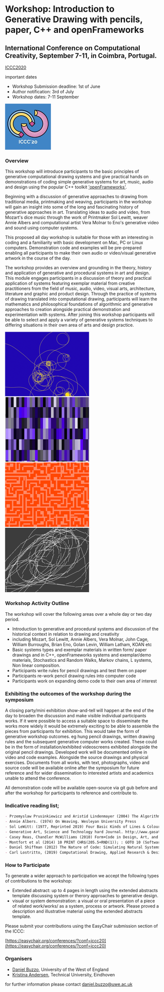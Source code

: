 # Workshop: Introduction to Generative Drawing with pencils, paper, C++ and openFrameworks
## International Conference on Computational Creativity, September 7-11, in Coimbra, Portugal.
[ICCC2020](http://computationalcreativity.net/iccc20/)

important dates
- Workshop Submission deadline: 1st of June
- Author notification: 3rd of July
- Workshop dates: 7-11 September

![logo](ICCC20.jpg)
### Overview

This workshop will introduce participants to the basic principles of generative computational drawing systems and give practical hands on demonstrations of coding simple generative systems for art, music, audio and design using the popular C++ toolkit ['openFrameworks'](https://openframeworks.cc).


Beginning with a discussion of generative approaches to drawing from traditional media, printmaking and weaving, participants in the workshop will gain an insight into some of the long and fascinating history of generative approaches in art. Translating ideas to audio and video, from Mozart's dice music through the work of Printmaker Sol Lewitt, weaver Annie Albers and computational artist Vera Molnar to Eno's generative video and sound using computer systems.
 
This proposed all day workshop is suitable for those with an interesting in coding and a familiarity with basic development on Mac, PC or Linux computers. Demonstration code and examples will be pre-prepared enabling all participants to make their own audio or video/visual generative artwork in the course of the day.

The workshop provides an overview and grounding in the theory, history and application of generative and procedural systems in art and design. This module engages participants in a discussion of theory and practical application of systems featuring exemplar material from creative practitioners from the field of music, audio, video, visual arts, architecture, literature and graphic and product design. Through the practice of systems of drawing translated into computational drawing, participants will learn the mathematics and philosophical foundations of algorithmic and generative approaches to creation alongside practical demonstration and experimentation with systems. After joining this workshop participants will be able to select and apply a variety of generative systems techniques to differing situations in their own area of arts and design practice.

![ant](ant.png) ![palette](palette.png) ![maze](maze.png) ![lines](lines.png)

### Workshop Activity Outline
The workshop will cover the following areas over a whole day or two day period.
- Introduction to generative and procedural systems and discussion of the historical context in relation to drawing and creativity
- including Mozart, Sol Lewitt, Annie Albers, Vera Molnar, John Cage, William Burroughs, Brian Eno, Golan Levin, William Latham, KOAN etc
- Basic systems types and exemplar materials in written form/ paper drawings and in C++, openFrameworks systems and exemplar/demo materials, Stochastics and Random Walks, Markov chains, L systems, Non linear composition.
- Participants write rules for pencil drawings and test them on paper
- Participants re-work pencil drawing rules into computer code
- Participants work on expanding demo code to their own area of interest

### Exhibiting the outcomes of the workshop during the symposium

A closing party/mini exhibition show-and-tell will happen at the end of the day to broaden the discussion and make visible individual participants works. If it were possible to access a suitable space to disseminate the works more widely it would be extremely exciting to be able to assemble the pieces from participants for exhibition. This would take the form of generative workshop outcomes. eg hung pencil drawings, written drawing rules and the subsequent generative computer works created. These could be in the form of installation/exhibited videoscreens exhibited alongside the original pencil drawings. Developed work will be documented online in video and code examples. Alongside the source drawings and physical exercises. Documents from all works, with text, photographs, video and source code will be available online after the symposium for future reference and for wider dissemination to interested artists and academics unable to attend the conference.

All demonstration code will be available open-source via git gub before and after the workshop for participants to reference and contribute to.

### Indicative reading list;

```markdown
- Przemyslaw Prusinkiewicz and Aristid Lindenmayer (2004) The Algorithmic Beauty of Plants Springer-Verlag, New York
- Annie Albers. (1974) On Weaving. Wesleyan University Press
- Sol LeWitt: (1977, Reprinted 2019) Four Basic Kinds of Lines & Colour. Primary Information/ Printed Matter, Inc
- Generative Art, Science and Technology hard Journal. http://www.gasathj.com/tiki-index.php
- Casey Reas, Chandler McWilliams (2010) Form+Code in Design, Art, and Architecture
- Montfort et al (2014) 10 PRINT CHR$(205.5+RND(1)); : GOTO 10 (Software Studies)
- Daniel Shiffman (2012) The Nature of Code: Simulating Natural Systems with Processing
- Carl Lostritto, (2019) Computational Drawing, Applied Research & Design Inc

```

### How to Participate
To generate a wider approach to participation we accept the following types of contributions to the workshop:

- Extended abstract: up to 4 pages in length using the extended abstracts template discussing system or therory approaches to generative design.
- visual or system demonstration: a visual or oral presentation of a piece of related work/works/ as a system, process or artwork.
Please proved a description and illustrative material using the extended abstracts template.

Please submit your contributions using the EasyChair submission section of the ICCC:

[https://easychair.org/conferences/?conf=iccc20](https://easychair.org/conferences/?conf=iccc20)

### Organisers

- [Daniel Buzzo](https://people.uwe.ac.uk/Person/DanielBuzzo), University of the West of England
- [Kristina Andersen](https://www.tue.nl/en/research/researchers/kristina-andersen/), Technical University, Eindhoven

for further information please contact [daniel.buzzo@uwe.ac.uk](daniel.buzzo@uwe.ac.uk)
